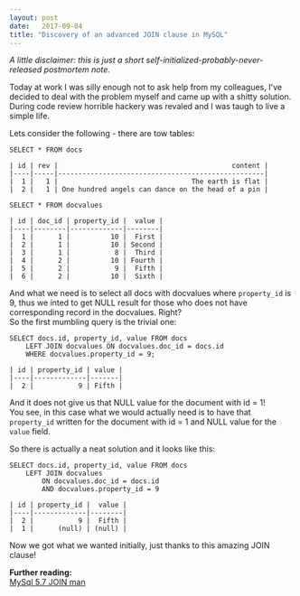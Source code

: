 ```yaml
---
layout: post
date:   2017-09-04
title: "Discovery of an advanced JOIN clause in MySQL"
---
```


_A little disclaimer: this is just a short self-initialized-probably-never-released postmortem note._

Today at work I was silly enough not to ask help from my colleagues, I've decided to deal with the problem myself and came up with a shitty solution.   
During code review horrible hackery was revaled and I was taugh to live a simple life.

Lets consider the following - there are tow tables:

    SELECT * FROM docs

    | id | rev |                                           content |
    |----|-----|---------------------------------------------------|
    |  1 |   1 |                                 The earth is flat |
    |  2 |   1 | One hundred angels can dance on the head of a pin |

    SELECT * FROM docvalues

    | id | doc_id | property_id |  value |
    |----|--------|-------------|--------|
    |  1 |      1 |          10 |  First |
    |  2 |      1 |          10 | Second |
    |  3 |      1 |           8 |  Third |
    |  4 |      2 |          10 | Fourth |
    |  5 |      2 |           9 |  Fifth |
    |  6 |      2 |          10 |  Sixth |


And what we need is to select all docs with docvalues where `property_id` is 9, thus we inted to get NULL result for those who does not have corresponding record in the docvalues. Right?   
So the first mumbling query is the trivial one:

    SELECT docs.id, property_id, value FROM docs
        LEFT JOIN docvalues ON docvalues.doc_id = docs.id
        WHERE docvalues.property_id = 9;

    | id | property_id | value |
    |----|-------------|-------|
    |  2 |           9 | Fifth |

And it does not give us that NULL value for the document with id = 1!   
You see, in this case what we would actually need is to have that `property_id` written for the document with id = 1 and NULL value for the `value` field.

So there is actually a neat solution and it looks like this:

    SELECT docs.id, property_id, value FROM docs
        LEFT JOIN docvalues 
            ON docvalues.doc_id = docs.id 
            AND docvalues.property_id = 9

    | id | property_id |  value |
    |----|-------------|--------|
    |  2 |           9 |  Fifth |
    |  1 |      (null) | (null) |

Now we got what we wanted initially, just thanks to this amazing JOIN clause!  

**Further reading:**   
[MySql 5.7 JOIN man](https://dev.mysql.com/doc/refman/5.7/en/join.html)   
